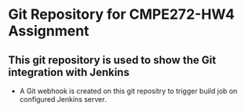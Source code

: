 # Git Repository for CMPE272-HW4 Assignment

## This git repository is used to show the Git integration with Jenkins

- A Git webhook is created on this git repositry to trigger build job on configured Jenkins server.

